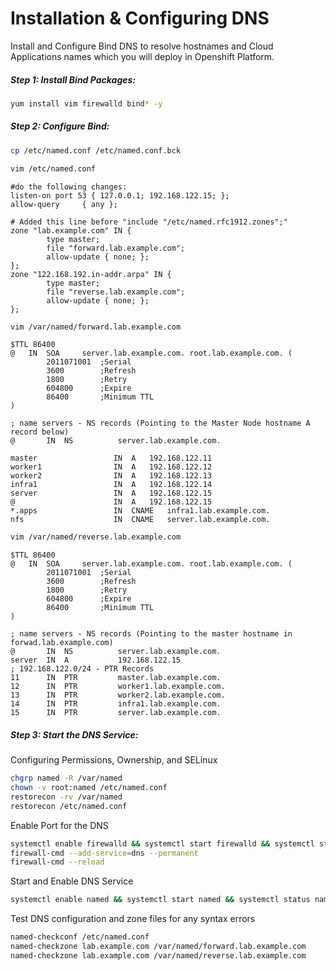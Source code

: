# Installation & Configuring DNS

Install and Configure Bind DNS to resolve hostnames and Cloud Applications names which you will deploy in Openshift Platform.

##### Step 1: Install Bind Packages:

```bash
yum install vim firewalld bind* -y
```

##### Step 2: Configure Bind:

```bash
cp /etc/named.conf /etc/named.conf.bck

vim /etc/named.conf
```

```
#do the following changes:
listen-on port 53 { 127.0.0.1; 192.168.122.15; };
allow-query     { any };

# Added this line before "include "/etc/named.rfc1912.zones";"
zone "lab.example.com" IN {
		type master;
		file "forward.lab.example.com";
		allow-update { none; };
};
zone "122.168.192.in-addr.arpa" IN {
		type master;
		file "reverse.lab.example.com";
		allow-update { none; };
};
```

```bash
vim /var/named/forward.lab.example.com
```

```
$TTL 86400
@   IN  SOA     server.lab.example.com. root.lab.example.com. (
        2011071001  ;Serial
        3600        ;Refresh
        1800        ;Retry
        604800      ;Expire
        86400       ;Minimum TTL
)

; name servers - NS records (Pointing to the Master Node hostname A record below)
@       IN  NS          server.lab.example.com.

master                 IN  A   192.168.122.11
worker1                IN  A   192.168.122.12
worker2                IN  A   192.168.122.13
infra1                 IN  A   192.168.122.14
server				   IN  A   192.168.122.15 
@                      IN  A   192.168.122.15
*.apps				   IN  CNAME   infra1.lab.example.com.
nfs					   IN  CNAME   server.lab.example.com.
```

```bash
vim /var/named/reverse.lab.example.com
```

```
$TTL 86400
@   IN  SOA     server.lab.example.com. root.lab.example.com. (
        2011071001  ;Serial
        3600        ;Refresh
        1800        ;Retry
        604800      ;Expire
        86400       ;Minimum TTL
)

; name servers - NS records (Pointing to the master hostname in forwad.lab.example.com)
@       IN  NS          server.lab.example.com.
server  IN  A           192.168.122.15
; 192.168.122.0/24 - PTR Records
11      IN  PTR         master.lab.example.com.
12      IN  PTR         worker1.lab.example.com.
13      IN  PTR         worker2.lab.example.com.
14      IN  PTR         infra1.lab.example.com.
15		IN  PTR			server.lab.example.com.
```

##### Step 3: Start the DNS Service:

Configuring Permissions, Ownership, and SELinux

```bash
chgrp named -R /var/named
chown -v root:named /etc/named.conf
restorecon -rv /var/named
restorecon /etc/named.conf
```

Enable Port for the DNS

```bash
systemctl enable firewalld && systemctl start firewalld && systemctl status firewalld
firewall-cmd --add-service=dns --permanent
firewall-cmd --reload
```

Start and Enable DNS Service

```bash
systemctl enable named && systemctl start named && systemctl status named
```

Test DNS configuration and zone files for any syntax errors

```bash
named-checkconf /etc/named.conf
named-checkzone lab.example.com /var/named/forward.lab.example.com
named-checkzone lab.example.com /var/named/reverse.lab.example.com
```